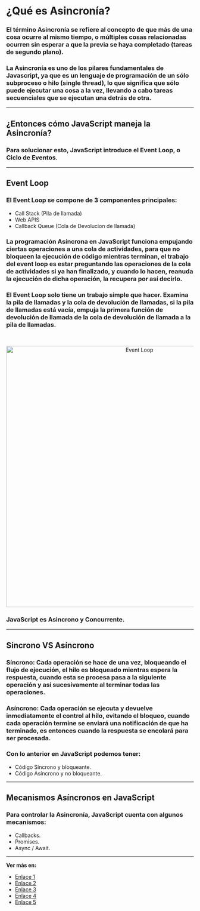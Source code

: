 # ¿Qué es Asincronía?
### El término **Asincronía se refiere al concepto de que más de una cosa ocurre al mismo tiempo**, o múltiples cosas relacionadas ocurren sin esperar a que la previa se haya completado (tareas de segundo plano).

### La Asincronía es uno de los pilares fundamentales de Javascript, ya que es un lenguaje de programación de un sólo subproceso o hilo (single thread), lo que significa que sólo puede ejecutar una cosa a la vez, llevando a cabo tareas secuenciales que se ejecutan una detrás de otra.

---

## ¿Entonces cómo JavaScript maneja la Asincronía?
### Para solucionar esto, JavaScript introduce el Event Loop, o Ciclo de Eventos.

---

## Event Loop
### El Event Loop se compone de 3 componentes principales:
- Call Stack (Pila de llamada)
- Web APIS
- Callback Queue (Cola de Devolucion de llamada)


### La programación Asíncrona en JavaScript funciona empujando ciertas operaciones a una cola de actividades, para que no bloqueen la ejecución de código mientras terminan, el trabajo del event loop es estar preguntando las operaciones de la cola de actividades si ya han finalizado, y cuando lo hacen, reanuda la ejecución de dicha operación, la recupera por así decirlo.

### El Event Loop solo tiene un trabajo simple que hacer. Examina la pila de llamadas y la cola de devolución de llamadas, si la pila de llamadas está vacía, empuja la primera función de devolución de llamada de la cola de devolución de llamada a la pila de llamadas.

<br>

<p align='center'>
  <img src='https://res.cloudinary.com/practicaldev/image/fetch/s--bcpbe6a0--/c_limit%2Cf_auto%2Cfl_progressive%2Cq_66%2Cw_880/https://res.cloudinary.com/dqhskqqa6/image/upload/v1588414062/V8%2520Engine/dyloryy5xtyv24pdvkjh.gif' alt='Event Loop' width='700'>
</p>

### **JavaScript es Asincrono y Concurrente.**

---

## Síncrono VS Asíncrono
### **Síncrono**: Cada operación se hace de una vez, bloqueando el flujo de ejecución, el hilo es bloqueado mientras espera la respuesta, cuando esta se procesa pasa a la siguiente operación y así sucesivamente al terminar todas las operaciones.

### **Asíncrono**: Cada operación se ejecuta y devuelve inmediatamente el control al hilo, evitando el bloqueo, cuando cada operación termine se enviará una notificación de que ha terminado, es entonces cuando la respuesta se encolará para ser procesada.

### Con lo anterior en JavaScript podemos tener:
- Código Síncrono y bloqueante.
- Código Asíncrono y no bloqueante.

---

## Mecanismos Asíncronos en JavaScript
### Para controlar la Asincronía, JavaScript cuenta con algunos mecanismos:
- Callbacks.
- Promises.
- Async / Await.

---

**Ver más en:**
- [Enlace 1](https://www.youtube.com/watch?v=PndHsDpEfhU)
- [Enlace 2](https://www.youtube.com/watch?v=rgmej4Jx4WM)
- [Enlace 3](https://dev.to/bipinrajbhar/how-javascript-works-web-apis-callback-queue-and-event-loop-2p3e)
- [Enlace 4](https://felixgerschau.com/javascript-event-loop-call-stack/#event-loop)
- [Enlace 5](https://jonmircha.com/javascript-asincrono)
